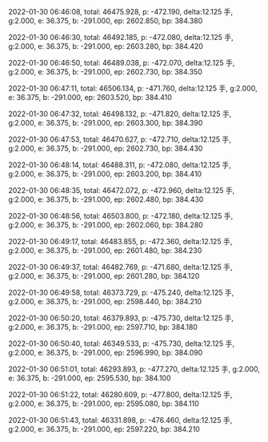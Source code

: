 2022-01-30 06:46:08, total: 46475.928, p: -472.190, delta:12.125 手, g:2.000, e: 36.375, b: -291.000, ep: 2602.850, bp: 384.380

2022-01-30 06:46:30, total: 46492.185, p: -472.080, delta:12.125 手, g:2.000, e: 36.375, b: -291.000, ep: 2603.280, bp: 384.420

2022-01-30 06:46:50, total: 46489.038, p: -472.070, delta:12.125 手, g:2.000, e: 36.375, b: -291.000, ep: 2602.730, bp: 384.350

2022-01-30 06:47:11, total: 46506.134, p: -471.760, delta:12.125 手, g:2.000, e: 36.375, b: -291.000, ep: 2603.520, bp: 384.410

2022-01-30 06:47:32, total: 46498.132, p: -471.820, delta:12.125 手, g:2.000, e: 36.375, b: -291.000, ep: 2603.300, bp: 384.390

2022-01-30 06:47:53, total: 46470.627, p: -472.710, delta:12.125 手, g:2.000, e: 36.375, b: -291.000, ep: 2602.730, bp: 384.430

2022-01-30 06:48:14, total: 46488.311, p: -472.080, delta:12.125 手, g:2.000, e: 36.375, b: -291.000, ep: 2603.200, bp: 384.410

2022-01-30 06:48:35, total: 46472.072, p: -472.960, delta:12.125 手, g:2.000, e: 36.375, b: -291.000, ep: 2602.480, bp: 384.430

2022-01-30 06:48:56, total: 46503.800, p: -472.180, delta:12.125 手, g:2.000, e: 36.375, b: -291.000, ep: 2602.060, bp: 384.280

2022-01-30 06:49:17, total: 46483.855, p: -472.360, delta:12.125 手, g:2.000, e: 36.375, b: -291.000, ep: 2601.480, bp: 384.230

2022-01-30 06:49:37, total: 46482.769, p: -471.680, delta:12.125 手, g:2.000, e: 36.375, b: -291.000, ep: 2601.280, bp: 384.120

2022-01-30 06:49:58, total: 46373.729, p: -475.240, delta:12.125 手, g:2.000, e: 36.375, b: -291.000, ep: 2598.440, bp: 384.210

2022-01-30 06:50:20, total: 46379.893, p: -475.730, delta:12.125 手, g:2.000, e: 36.375, b: -291.000, ep: 2597.710, bp: 384.180

2022-01-30 06:50:40, total: 46349.533, p: -475.730, delta:12.125 手, g:2.000, e: 36.375, b: -291.000, ep: 2596.990, bp: 384.090

2022-01-30 06:51:01, total: 46293.893, p: -477.270, delta:12.125 手, g:2.000, e: 36.375, b: -291.000, ep: 2595.530, bp: 384.100

2022-01-30 06:51:22, total: 46280.609, p: -477.800, delta:12.125 手, g:2.000, e: 36.375, b: -291.000, ep: 2595.080, bp: 384.110

2022-01-30 06:51:43, total: 46331.898, p: -476.460, delta:12.125 手, g:2.000, e: 36.375, b: -291.000, ep: 2597.220, bp: 384.210